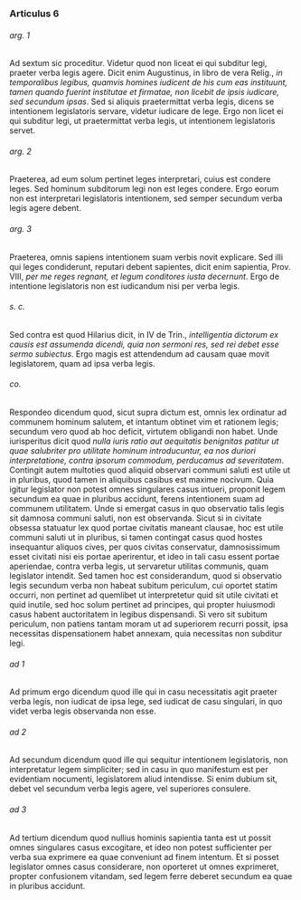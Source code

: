 ### Articulus 6

###### arg. 1
Ad sextum sic proceditur. Videtur quod non liceat ei qui subditur legi, praeter verba legis agere. Dicit enim Augustinus, in libro de vera Relig., *in temporalibus legibus, quamvis homines iudicent de his cum eas instituunt, tamen quando fuerint institutae et firmatae, non licebit de ipsis iudicare, sed secundum ipsas*. Sed si aliquis praetermittat verba legis, dicens se intentionem legislatoris servare, videtur iudicare de lege. Ergo non licet ei qui subditur legi, ut praetermittat verba legis, ut intentionem legislatoris servet.

###### arg. 2
Praeterea, ad eum solum pertinet leges interpretari, cuius est condere leges. Sed hominum subditorum legi non est leges condere. Ergo eorum non est interpretari legislatoris intentionem, sed semper secundum verba legis agere debent.

###### arg. 3
Praeterea, omnis sapiens intentionem suam verbis novit explicare. Sed illi qui leges condiderunt, reputari debent sapientes, dicit enim sapientia, Prov. VIII, *per me reges regnant, et legum conditores iusta decernunt*. Ergo de intentione legislatoris non est iudicandum nisi per verba legis.

###### s. c.
Sed contra est quod Hilarius dicit, in IV de Trin., *intelligentia dictorum ex causis est assumenda dicendi, quia non sermoni res, sed rei debet esse sermo subiectus*. Ergo magis est attendendum ad causam quae movit legislatorem, quam ad ipsa verba legis.

###### co.
Respondeo dicendum quod, sicut supra dictum est, omnis lex ordinatur ad communem hominum salutem, et intantum obtinet vim et rationem legis; secundum vero quod ab hoc deficit, virtutem obligandi non habet. Unde iurisperitus dicit quod *nulla iuris ratio aut aequitatis benignitas patitur ut quae salubriter pro utilitate hominum introducuntur, ea nos duriori interpretatione, contra ipsorum commodum, perducamus ad severitatem*. Contingit autem multoties quod aliquid observari communi saluti est utile ut in pluribus, quod tamen in aliquibus casibus est maxime nocivum. Quia igitur legislator non potest omnes singulares casus intueri, proponit legem secundum ea quae in pluribus accidunt, ferens intentionem suam ad communem utilitatem. Unde si emergat casus in quo observatio talis legis sit damnosa communi saluti, non est observanda. Sicut si in civitate obsessa statuatur lex quod portae civitatis maneant clausae, hoc est utile communi saluti ut in pluribus, si tamen contingat casus quod hostes insequantur aliquos cives, per quos civitas conservatur, damnosissimum esset civitati nisi eis portae aperirentur, et ideo in tali casu essent portae aperiendae, contra verba legis, ut servaretur utilitas communis, quam legislator intendit. Sed tamen hoc est considerandum, quod si observatio legis secundum verba non habeat subitum periculum, cui oportet statim occurri, non pertinet ad quemlibet ut interpretetur quid sit utile civitati et quid inutile, sed hoc solum pertinet ad principes, qui propter huiusmodi casus habent auctoritatem in legibus dispensandi. Si vero sit subitum periculum, non patiens tantam moram ut ad superiorem recurri possit, ipsa necessitas dispensationem habet annexam, quia necessitas non subditur legi.

###### ad 1
Ad primum ergo dicendum quod ille qui in casu necessitatis agit praeter verba legis, non iudicat de ipsa lege, sed iudicat de casu singulari, in quo videt verba legis observanda non esse.

###### ad 2
Ad secundum dicendum quod ille qui sequitur intentionem legislatoris, non interpretatur legem simpliciter; sed in casu in quo manifestum est per evidentiam nocumenti, legislatorem aliud intendisse. Si enim dubium sit, debet vel secundum verba legis agere, vel superiores consulere.

###### ad 3
Ad tertium dicendum quod nullius hominis sapientia tanta est ut possit omnes singulares casus excogitare, et ideo non potest sufficienter per verba sua exprimere ea quae conveniunt ad finem intentum. Et si posset legislator omnes casus considerare, non oporteret ut omnes exprimeret, propter confusionem vitandam, sed legem ferre deberet secundum ea quae in pluribus accidunt.

